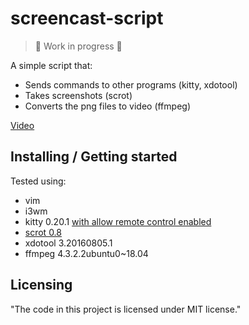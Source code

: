 # screencast-script 
>  

> 🚧 Work in progress 🚧

A simple script that:

 - Sends commands to other programs (kitty, xdotool)
 - Takes screenshots (scrot)
 - Converts the png files to video (ffmpeg)

[Video](https://youtu.be/9yXejXH4ixI)

## Installing / Getting started

Tested using:

- vim 
- i3wm
- kitty 0.20.1 [with allow remote control enabled](https://sw.kovidgoyal.net/kitty/remote-control.html?highlight=allow)
- [scrot 0.8](https://en.wikipedia.org/wiki/Scrot)
- xdotool 3.20160805.1
- ffmpeg 4.3.2.2ubuntu0~18.04


## Licensing

"The code in this project is licensed under MIT license."
